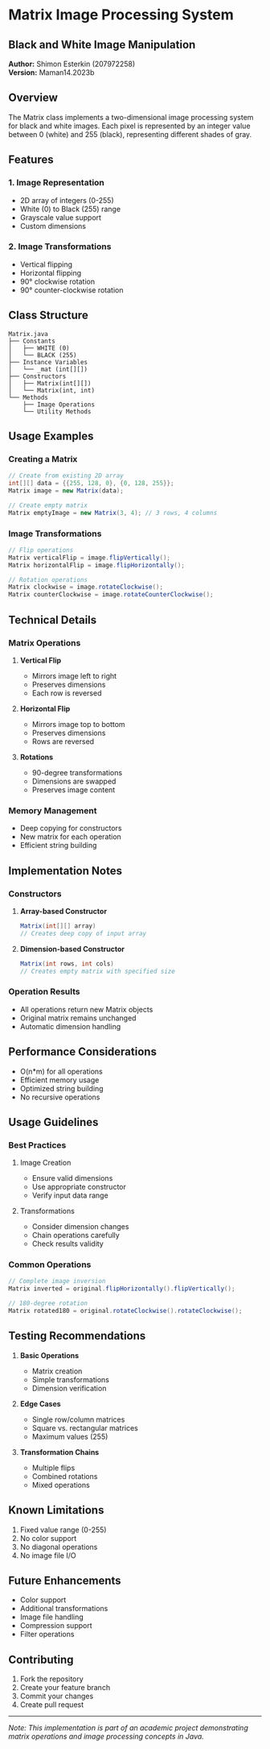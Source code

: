 # Matrix Image Processing System
## Black and White Image Manipulation

**Author:** Shimon Esterkin (207972258)  
**Version:** Maman14.2023b

## Overview
The Matrix class implements a two-dimensional image processing system for black and white images. Each pixel is represented by an integer value between 0 (white) and 255 (black), representing different shades of gray.

## Features

### 1. Image Representation
- 2D array of integers (0-255)
- White (0) to Black (255) range
- Grayscale value support
- Custom dimensions

### 2. Image Transformations
- Vertical flipping
- Horizontal flipping
- 90° clockwise rotation
- 90° counter-clockwise rotation

## Class Structure
```
Matrix.java
├── Constants
│   ├── WHITE (0)
│   └── BLACK (255)
├── Instance Variables
│   └── _mat (int[][])
├── Constructors
│   ├── Matrix(int[][])
│   └── Matrix(int, int)
└── Methods
    ├── Image Operations
    └── Utility Methods
```

## Usage Examples

### Creating a Matrix
```java
// Create from existing 2D array
int[][] data = {{255, 128, 0}, {0, 128, 255}};
Matrix image = new Matrix(data);

// Create empty matrix
Matrix emptyImage = new Matrix(3, 4); // 3 rows, 4 columns
```

### Image Transformations
```java
// Flip operations
Matrix verticalFlip = image.flipVertically();
Matrix horizontalFlip = image.flipHorizontally();

// Rotation operations
Matrix clockwise = image.rotateClockwise();
Matrix counterClockwise = image.rotateCounterClockwise();
```

## Technical Details

### Matrix Operations
1. **Vertical Flip**
   - Mirrors image left to right
   - Preserves dimensions
   - Each row is reversed

2. **Horizontal Flip**
   - Mirrors image top to bottom
   - Preserves dimensions
   - Rows are reversed

3. **Rotations**
   - 90-degree transformations
   - Dimensions are swapped
   - Preserves image content

### Memory Management
- Deep copying for constructors
- New matrix for each operation
- Efficient string building

## Implementation Notes

### Constructors
1. **Array-based Constructor**
   ```java
   Matrix(int[][] array)
   // Creates deep copy of input array
   ```

2. **Dimension-based Constructor**
   ```java
   Matrix(int rows, int cols)
   // Creates empty matrix with specified size
   ```

### Operation Results
- All operations return new Matrix objects
- Original matrix remains unchanged
- Automatic dimension handling

## Performance Considerations
- O(n*m) for all operations
- Efficient memory usage
- Optimized string building
- No recursive operations

## Usage Guidelines

### Best Practices
1. Image Creation
   - Ensure valid dimensions
   - Use appropriate constructor
   - Verify input data range

2. Transformations
   - Consider dimension changes
   - Chain operations carefully
   - Check results validity

### Common Operations
```java
// Complete image inversion
Matrix inverted = original.flipHorizontally().flipVertically();

// 180-degree rotation
Matrix rotated180 = original.rotateClockwise().rotateClockwise();
```

## Testing Recommendations
1. **Basic Operations**
   - Matrix creation
   - Simple transformations
   - Dimension verification

2. **Edge Cases**
   - Single row/column matrices
   - Square vs. rectangular matrices
   - Maximum values (255)

3. **Transformation Chains**
   - Multiple flips
   - Combined rotations
   - Mixed operations

## Known Limitations
1. Fixed value range (0-255)
2. No color support
3. No diagonal operations
4. No image file I/O

## Future Enhancements
- Color support
- Additional transformations
- Image file handling
- Compression support
- Filter operations

## Contributing
1. Fork the repository
2. Create your feature branch
3. Commit your changes
4. Create pull request

---
*Note: This implementation is part of an academic project demonstrating matrix operations and image processing concepts in Java.*
